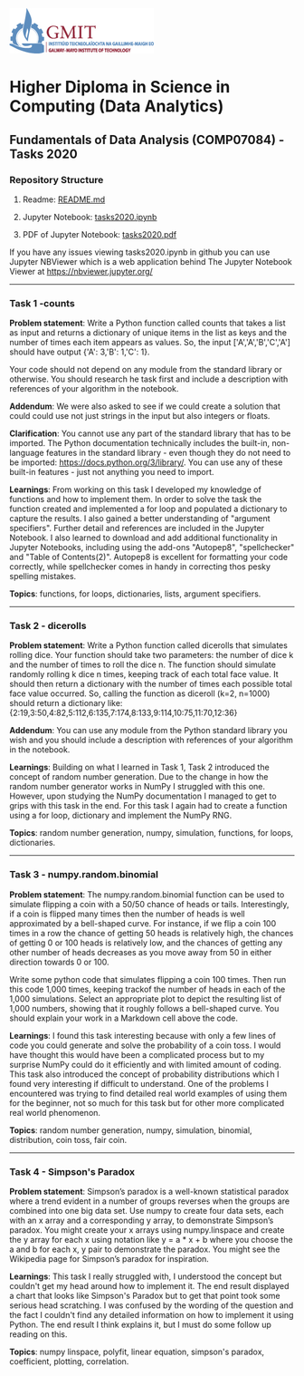 ![GMIT Logo](https://github.com/Munster2020/HDIP_CSDA_PROJECT/blob/master/GMIT_Logo.jpg)
# Higher Diploma in Science in Computing (Data Analytics)
## Fundamentals of Data Analysis (COMP07084) - Tasks 2020

### Repository Structure
1. Readme:
[README.md](https://github.com/Munster2020/HDIP_CSDA_COMP07084_TASKS/blob/main/README.md)

2. Jupyter Notebook:
[tasks2020.ipynb](https://github.com/Munster2020/HDIP_CSDA_COMP07084_TASKS/blob/main/tasks2020.ipynb)

3. PDF of Jupyter Notebook:
[tasks2020.pdf](https://github.com/Munster2020/HDIP_CSDA_COMP07084_TASKS/blob/main/tasks2020.pdf)


If you have any issues viewing tasks2020.ipynb in github you can use Jupyter NBViewer which is a web application behind The Jupyter Notebook Viewer at https://nbviewer.jupyter.org/

---

### Task 1 -counts

__Problem statement__: Write a Python function called counts that takes a list as input and returns a dictionary of unique items in the list as keys and the number of times each item appears as values. So, the input ['A','A','B','C','A'] should have output {'A': 3,'B': 1,'C': 1}.

Your code should not depend on any module from the standard library or otherwise. You should research he task first and include a description with references of your algorithm in the notebook.

__Addendum__: We were also asked to see if we could create a solution that could could use not just strings in the input but also integers or floats.

__Clarification__: You cannot use any part of the standard library that has to be imported. The Python documentation technically includes the built-in, non-language features in the standard library - even though they do not need to be imported: https://docs.python.org/3/library/. You can use any of these built-in features - just not anything you need to import.

__Learnings__: From working on this task I developed my knowledge of functions and how to implement them. In order to solve the task the function created and implemented a for loop and populated a dictionary to capture the results. I also gained a better understanding of "argument specifiers". Further detail and references are included in the Jupyter Notebook. I also learned to download and add additional functionality in Jupyter Notebooks, including using the add-ons "Autopep8", "spellchecker" and "Table of Contents(2)". Autopep8 is excellent for formatting your code correctly, while spellchecker comes in handy in correcting thos pesky spelling mistakes.

__Topics__: functions, for loops, dictionaries, lists, argument specifiers.

---

### Task 2 - dicerolls

__Problem statement__: Write a Python function called dicerolls that simulates rolling dice. Your function should take two parameters: the number of dice k and the number of times to roll the dice n. The function should simulate randomly rolling k dice n times, keeping track of each total face value. It should then return a dictionary with the number of times each possible total face value occurred. So, calling the function as diceroll (k=2, n=1000) should return a dictionary like: {2:19,3:50,4:82,5:112,6:135,7:174,8:133,9:114,10:75,11:70,12:36}

__Addendum__: You can use any module from the Python standard library you wish and you should include a description with references of your algorithm in the notebook.

__Learnings__: Building on what I learned in Task 1, Task 2 introduced the concept of random number generation. Due to the change in how the random number generator works in NumPy I struggled with this one. However, upon studying the NumPy documentation I managed to get to grips with this task in the end. For this task I again had to create a function using a for loop, dictionary and implement the NumPy RNG.

__Topics__: random number generation, numpy, simulation, functions, for loops, dictionaries.

---

### Task 3 - numpy.random.binomial

__Problem statement__: The numpy.random.binomial function can be used to simulate flipping a coin with a 50/50 chance of heads or tails.  Interestingly, if a coin is flipped many times then the number of heads is well approximated by a bell-shaped curve.  For instance, if we flip a coin 100 times in a row the chance of getting 50 heads is relatively high, the chances of getting 0 or 100 heads is relatively low, and the chances of getting any other number of heads decreases as you move away from 50 in either direction towards 0 or 100.  

Write some python code that simulates flipping a coin 100 times.  Then run this code 1,000 times, keeping trackof  the  number  of  heads  in  each  of  the  1,000  simulations.   Select  an  appropriate plot to depict the resulting list of 1,000 numbers, showing that it roughly follows a bell-shaped curve.  You should explain your work in a Markdown cell above the code.

__Learnings__: I found this task interesting because with only a few lines of code you could generate and solve the probability of a coin toss. I would have thought this would have been a complicated process but to my surprise NumPy could do it efficiently and with limited amount of coding. This task also introduced the concept of probability distributions which I found very interesting if difficult to understand. One of the problems I encountered was trying to find detailed real world examples of using them for the beginner, not so much for this task but for other more complicated real world phenomenon.

__Topics__: random number generation, numpy, simulation, binomial, distribution, coin toss, fair coin.

---

### Task 4 - Simpson's Paradox

__Problem statement__: Simpson’s paradox is a well-known statistical paradox where a trend evident in a number of groups reverses when the groups are combined into one big data set. Use numpy to create four data sets, each with an x array and a corresponding y array, to demonstrate Simpson’s paradox. You might create your x arrays using numpy.linspace and create the y array for each x using notation like y = a * x + b where you choose the a and b for each x, y pair to demonstrate the paradox. You might see the Wikipedia page for Simpson’s paradox for inspiration.

__Learnings__: This task I really struggled with, I understood the concept but couldn't get my head around how to implement it. The end result displayed a chart that looks like Simpson's Paradox but to get that point took some serious head scratching. I was confused by the wording of the question and the fact I couldn't find any detailed information on how to implement it using Python. The end result I think explains it, but I must do some follow up reading on this.

__Topics__: numpy linspace, polyfit, linear equation, simpson's paradox, coefficient, plotting, correlation.
